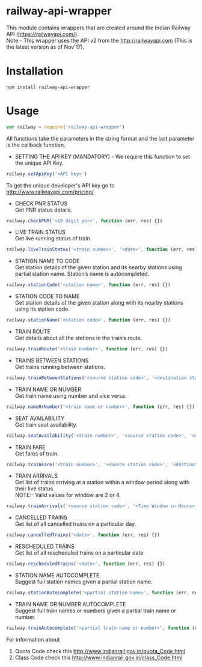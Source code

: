 # railway-api-wrapper
This module contains wrappers that are created around the Indian Railway API (https://railwayapi.com/). <br>
Note:- This wrapper uses the API v2 from the http://railwayapi.com (This is the latest version as of Nov'17).

# Installation
```
npm install railway-api-wrapper
```

# Usage

```js
var railway = require('railway-api-wrapper')
```

All functions take the parameters in the string format and the last parameter is the callback function.

- SETTING THE API KEY (MANDATORY) - We require this function to set the unique API Key.
```js
railway.setApiKey('<API key>')
```
To get the unique developer's API key go to http://www.railwayapi.com/pricing/

- CHECK PNR STATUS <br>
Get PNR status details.
```js
railway.checkPNR('<10 digit pnr>', function (err, res) {})
```

- LIVE TRAIN STATUS <br>
Get live running status of train.
```js
railway.liveTrainStatus('<train number>', '<date>', function (err, res) {})
```

- STATION NAME TO CODE <br>
Get station details of the given station and its nearby stations using partial station name. Station’s name is autocompleted.
```js
railway.stationCode('<station name>', function (err, res) {})
```

- STATION CODE TO NAME <br>
Get station details of the given station along with its nearby stations using its station code.
```js
railway.stationName('<station code>', function (err, res) {})
```

- TRAIN ROUTE <br>
Get details about all the stations in the train’s route.
```js
railway.trainRoute('<train number>', function (err, res) {})
```

- TRAINS BETWEEN STATIONS <br>
Get trains running between stations.
```js
railway.trainBetweenStations('<source station code>', '<destination station code>', '<date>', function (err, res) {})
```

- TRAIN NAME OR NUMBER <br>
Get train name using number and vice versa.
```js
railway.nameOrNumber('<train name or number>', function (err, res) {})
```

- SEAT AVAILABILITY <br>
Get train seat availability.
```js
railway.seatAvailability('<train number>', '<source station code>', '<destination station code>', '<date>', '<class code>', '<quota code>', function (err, res) {})
```

- TRAIN FARE <br>
Get fares of train.
```js
railway.trainFare('<train number>', '<source station code>', '<destination station code>', '<age>', '<quota code>', '<date>', function (err, res) {})
```

- TRAIN ARRIVALS <br>
Get list of trains arriving at a station within a window period along with their live status. <br>
NOTE:- Valid values for window are 2 or 4.
```js
railway.trainArrivals('<source station code>', '<Time Window in Hours>', function (err, res) {})
```

- CANCELLED TRAINS <br>
Get list of all cancelled trains on a particular day.
```js
railway.cancelledTrains('<date>', function (err, res) {})
```

- RESCHEDULED TRAINS <br>
Get list of all rescheduled trains on a particular date.
```js
railway.rescheduledTrains('<date>', function (err, res) {})
```

- STATION NAME AUTOCOMPLETE <br>
Suggest full station names given a partial station name.
```js
railway.stationAutocomplete('<partial station name>', function (err, res) {})
```

- TRAIN NAME OR NUMBER AUTOCOMPLETE <br>
Suggest full train names or numbers given a partial train name or number.
```js
railway.trainAutocomplete('<partial train name or number>', function (err, res) {})
```

For information about <br>
1) Quota Code check this http://www.indianrail.gov.in/quota_Code.html  <br>
2) Class Code check this http://www.indianrail.gov.in/class_Code.html
